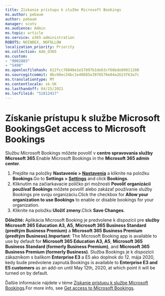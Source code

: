 ```yaml
---
title: Získanie prístupu k službe Microsoft Bookings
ms.author: pebaum
author: pebaum
manager: scotv
ms.audience: Admin
ms.topic: article
ms.service: o365-administration
ROBOTS: NOINDEX, NOFOLLOW
localization_priority: Priority
ms.collection: Adm_O365
ms.custom:
- "9002883"
- "5498"
ms.openlocfilehash: 612fcc70848e1e57897b1de63cf66bde89911208
ms.sourcegitcommit: 8bc60ec34bc1e40685e3976576e04a2623f63a7c
ms.translationtype: MT
ms.contentlocale: sk-SK
ms.lasthandoff: 04/15/2021
ms.locfileid: "51812417"
---
```

# <a name="get-access-to-microsoft-bookings"></a><span data-ttu-id="91165-102">Získanie prístupu k službe Microsoft Bookings</span><span class="sxs-lookup"><span data-stu-id="91165-102">Get access to Microsoft Bookings</span></span>

<span data-ttu-id="91165-103">Službu Microsoft Bookings môžete povoliť v **centre spravovania služby Microsoft 365**.</span><span class="sxs-lookup"><span data-stu-id="91165-103">Enable Microsoft Bookings in the **Microsoft 365 admin center**.</span></span>

1. <span data-ttu-id="91165-104">Prejdite na položky **Nastavenie > [Nastavenia](https://admin.microsoft.com/Adminportal/Home?source=applauncher#/Settings/Services)** a kliknite na položku **Bookings**.</span><span class="sxs-lookup"><span data-stu-id="91165-104">Go to **Settings > [Settings](https://admin.microsoft.com/Adminportal/Home?source=applauncher#/Settings/Services)** and click **Bookings**.</span></span>
2. <span data-ttu-id="91165-105">Kliknutím na začiarkavacie políčko pri možnosti **Povoliť organizácii používať Bookings** môžete povoliť alebo zakázať používanie služby Bookings pre svoju organizáciu.</span><span class="sxs-lookup"><span data-stu-id="91165-105">Click the checkbox for **Allow your organization to use Bookings** to enable or disable bookings for your organization.</span></span>
3. <span data-ttu-id="91165-106">Kliknite na položku **Uložiť zmeny**.</span><span class="sxs-lookup"><span data-stu-id="91165-106">Click **Save Changes**.</span></span>

<span data-ttu-id="91165-107">**Dôležité:** Aplikácia Microsoft Booking je predvolene k dispozícii pre **služby Microsoft 365 Education A3, A5,** **Microsoft 365 Business Standard (predtým Business Premium)** a **Microsoft 365 Business Premium (predtým Business).**</span><span class="sxs-lookup"><span data-stu-id="91165-107">**Important**: The Microsoft Booking app is available to use by default for **Microsoft 365 Education A3, A5**, **Microsoft 365 Business Standard (formerly Business Premium)**, and **Microsoft 365 Business Premium (formerly Business)**.</span></span> <span data-ttu-id="91165-108">Služba Bookings je k dispozícii zákazníkom s balíkom **Enterprise E3** a E5 ako doplnok do 12. mája 2020, kedy bude predvolene zapnutá.</span><span class="sxs-lookup"><span data-stu-id="91165-108">Bookings is available to **Enterprise E3 and E5 customers** as an add-on until May 12th, 2020, at which point it will be turned on by default.</span></span>

<span data-ttu-id="91165-109">Ďalšie informácie nájdete v téme [Získanie prístupu k službe Microsoft Bookings](https://support.microsoft.com/en-us/office/get-access-to-microsoft-bookings-5382dc07-aaa5-45c9-8767-502333b214ce).</span><span class="sxs-lookup"><span data-stu-id="91165-109">For more info, see [Get access to Microsoft Bookings](https://support.microsoft.com/en-us/office/get-access-to-microsoft-bookings-5382dc07-aaa5-45c9-8767-502333b214ce).</span></span>
